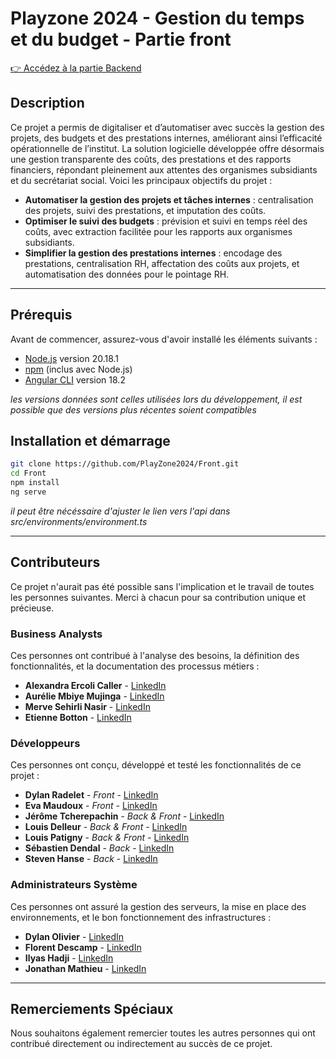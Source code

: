 # Playzone 2024 - Gestion du temps et du budget - Partie front

[👉 Accédez à la partie Backend](https://github.com/PlayZone2024/API)

## Description
Ce projet a permis de digitaliser et d’automatiser avec succès la gestion des projets, des budgets et des prestations internes, améliorant ainsi l’efficacité opérationnelle de l’institut. La solution logicielle développée offre désormais une gestion transparente des coûts, des prestations et des rapports financiers, répondant pleinement aux attentes des organismes subsidiants et du secrétariat social. Voici les principaux objectifs du projet :
- **Automatiser la gestion des projets et tâches internes** : centralisation des projets, suivi des prestations, et imputation des coûts.
- **Optimiser le suivi des budgets** : prévision et suivi en temps réel des coûts, avec extraction facilitée pour les rapports aux organismes subsidiants.
- **Simplifier la gestion des prestations internes** : encodage des prestations, centralisation RH, affectation des coûts aux projets, et automatisation des données pour le pointage RH.

---

## Prérequis

Avant de commencer, assurez-vous d'avoir installé les éléments suivants :

- [Node.js](https://nodejs.org/) version 20.18.1
- [npm](https://www.npmjs.com/) (inclus avec Node.js)
- [Angular CLI](https://angular.io/cli) version 18.2

_les versions données sont celles utilisées lors du développement, il est possible que des versions plus récentes soient compatibles_

## Installation et démarrage

```bash
git clone https://github.com/PlayZone2024/Front.git
cd Front
npm install
ng serve
```

_il peut être nécéssaire d'ajuster le lien vers l'api dans src/environments/environment.ts_

---

## Contributeurs
Ce projet n'aurait pas été possible sans l'implication et le travail de toutes les personnes suivantes. Merci à chacun pour sa contribution unique et précieuse.

### Business Analysts
Ces personnes ont contribué à l'analyse des besoins, la définition des fonctionnalités, et la documentation des processus métiers :

- **Alexandra Ercoli Caller** - [LinkedIn](https://www.linkedin.com/in/alexandra-ercoli-caller/)
- **Aurélie Mbiye Mujinga** - [LinkedIn](https://www.linkedin.com/in/aurélie-mbiye-mujinga/)
- **Merve Sehirli Nasir** - [LinkedIn](https://www.linkedin.com/in/merve-sehirli-nasir-phd/)
- **Etienne Botton** - [LinkedIn](https://www.linkedin.com/in/etienne-botton-a9731817/)

### Développeurs
Ces personnes ont conçu, développé et testé les fonctionnalités de ce projet :

- **Dylan Radelet** -  _Front_ - [LinkedIn](https://www.linkedin.com/in/dylan-radelet/)
- **Eva Maudoux** - _Front_ - [LinkedIn](https://www.linkedin.com/in/evamaudoux/)
- **Jérôme Tcherepachin** - _Back & Front_ - [LinkedIn](https://www.linkedin.com/in/jérôme-tchérépachin-45b148323/)
- **Louis Delleur** - _Back & Front_ - [LinkedIn](https://www.linkedin.com/in/louis-delleur/)
- **Louis Patigny** - _Back & Front_ - [LinkedIn](https://www.linkedin.com/in/louispatigny/)
- **Sébastien Dendal** - _Back_ - [LinkedIn](https://www.linkedin.com/in/sebastiendendal/)
- **Steven Hanse** - _Back_ - [LinkedIn](https://www.linkedin.com/in/steven-hanse/)

### Administrateurs Système
Ces personnes ont assuré la gestion des serveurs, la mise en place des environnements, et le bon fonctionnement des infrastructures :

- **Dylan Olivier** - [LinkedIn](https://www.linkedin.com/in/dylan-olivier/)
- **Florent Descamp** - [LinkedIn](https://www.linkedin.com/in/florent-descamps/)
- **Ilyas Hadji** - [LinkedIn](https://www.linkedin.com/in/ilyas-hadji/)
- **Jonathan Mathieu** - [LinkedIn](https://www.linkedin.com/in/jonathan-mathieu-180050329)

---

## Remerciements Spéciaux
Nous souhaitons également remercier toutes les autres personnes qui ont contribué directement ou indirectement au succès de ce projet.
